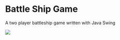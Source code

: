 # Battle Ship Game

A two player battleship game written with Java Swing

![](https://i.imgur.com/KQ9BR1Z.gif)